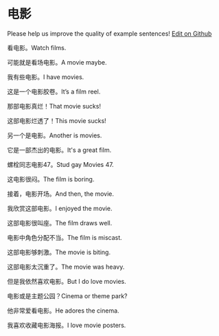 # 电影

Please help us improve the quality of example sentences! [Edit on Github](https://github.com/jiyushe/jiyu-example-sentence-source/blob/main/chinese/dianying.md)

<p><span class="chinese">看电影。</span><span class="english">Watch films.</span></p>

<p><span class="chinese">可能就是看场电影。</span><span class="english">A movie maybe.</span></p>

<p><span class="chinese">我有些电影。</span><span class="english">I have movies.</span></p>

<p><span class="chinese">这是一个电影胶卷。</span><span class="english">It’s a film reel.</span></p>

<p><span class="chinese">那部电影真烂！</span><span class="english">That movie sucks!</span></p>

<p><span class="chinese">这部电影烂透了！</span><span class="english">This movie sucks!</span></p>

<p><span class="chinese">另一个是电影。</span><span class="english">Another is movies.</span></p>

<p><span class="chinese">它是一部杰出的电影。</span><span class="english">It's a great film.</span></p>

<p><span class="chinese">螺栓同志电影47。</span><span class="english">Stud gay Movies 47.</span></p>

<p><span class="chinese">这电影很闷。</span><span class="english">The film is boring.</span></p>

<p><span class="chinese">接着，电影开场。</span><span class="english">And then, the movie.</span></p>

<p><span class="chinese">我欣赏这部电影。</span><span class="english">I enjoyed the movie.</span></p>

<p><span class="chinese">这部电影很叫座。</span><span class="english">The film draws well.</span></p>

<p><span class="chinese">电影中角色分配不当。</span><span class="english">The film is miscast.</span></p>

<p><span class="chinese">这部电影够刺激。</span><span class="english">The movie is biting.</span></p>

<p><span class="chinese">这部电影太沉重了。</span><span class="english">The movie was heavy.</span></p>

<p><span class="chinese">但是我依然喜欢电影。</span><span class="english">But I do love movies.</span></p>

<p><span class="chinese">电影或是主题公园？</span><span class="english">Cinema or theme park?</span></p>

<p><span class="chinese">他非常爱看电影。</span><span class="english">He adores the cinema.</span></p>

<p><span class="chinese">我喜欢收藏电影海报。</span><span class="english">I love movie posters.</span></p>

